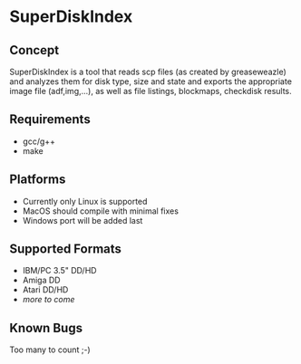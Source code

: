 SuperDiskIndex
==============

Concept
-------

SuperDiskIndex is a tool that reads scp files (as created by greaseweazle) and
analyzes them for disk type, size and state and exports the appropriate image
file (adf,img,...), as well as file listings, blockmaps, checkdisk results.

Requirements
------------
*  gcc/g++
*  make

Platforms
---------
* Currently only Linux is supported
* MacOS should compile with minimal fixes
* Windows port will be added last

Supported Formats
-----------------
* IBM/PC 3.5" DD/HD
* Amiga DD
* Atari DD/HD
* *more to come*

Known Bugs
----------

Too many to count ;-)

